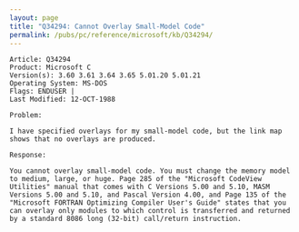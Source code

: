 ```yaml
---
layout: page
title: "Q34294: Cannot Overlay Small-Model Code"
permalink: /pubs/pc/reference/microsoft/kb/Q34294/
---
```


	Article: Q34294
	Product: Microsoft C
	Version(s): 3.60 3.61 3.64 3.65 5.01.20 5.01.21
	Operating System: MS-DOS
	Flags: ENDUSER |
	Last Modified: 12-OCT-1988
	
	Problem:
	
	I have specified overlays for my small-model code, but the link map
	shows that no overlays are produced.
	
	Response:
	
	You cannot overlay small-model code. You must change the memory model
	to medium, large, or huge. Page 285 of the "Microsoft CodeView
	Utilities" manual that comes with C Versions 5.00 and 5.10, MASM
	Versions 5.00 and 5.10, and Pascal Version 4.00, and Page 135 of the
	"Microsoft FORTRAN Optimizing Compiler User's Guide" states that you
	can overlay only modules to which control is transferred and returned
	by a standard 8086 long (32-bit) call/return instruction.
